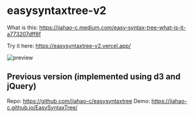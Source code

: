 # easysyntaxtree-v2
What is this: https://jiahao-c.medium.com/easy-syntax-tree-what-is-it-a773207dff8f

Try it here: https://easysyntaxtree-v2.vercel.app/

![preview](https://user-images.githubusercontent.com/8275280/99976795-d71e2a00-2dde-11eb-9d27-16d2b0be0d76.png)

## Previous version (implemented using d3 and jQuery)
Repo: https://github.com/jiahao-c/easysyntaxtree 
Demo: https://jiahao-c.github.io/EasySyntaxTree/

